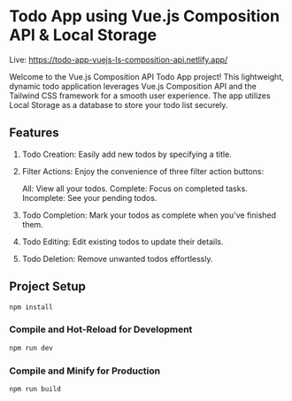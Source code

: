 # Todo App using Vue.js Composition API & Local Storage

Live: https://todo-app-vuejs-ls-composition-api.netlify.app/

Welcome to the Vue.js Composition API Todo App project! This lightweight, dynamic todo application leverages Vue.js Composition API and the Tailwind CSS framework for a smooth user experience. The app utilizes Local Storage as a database to store your todo list securely.

## Features

1. Todo Creation: Easily add new todos by specifying a title.

2. Filter Actions: Enjoy the convenience of three filter action buttons:

   All: View all your todos.
   Complete: Focus on completed tasks.
   Incomplete: See your pending todos.

3. Todo Completion: Mark your todos as complete when you've finished them.

4. Todo Editing: Edit existing todos to update their details.

5. Todo Deletion: Remove unwanted todos effortlessly.

## Project Setup

```sh
npm install
```

### Compile and Hot-Reload for Development

```sh
npm run dev
```

### Compile and Minify for Production

```sh
npm run build
```
